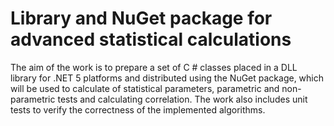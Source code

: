 # Library and NuGet package for advanced statistical calculations 

The aim of the work is to prepare a set of C # classes placed in a DLL library for .NET 5 platforms and distributed using the NuGet package, which will be used to calculate of statistical parameters, parametric and non-parametric tests and calculating correlation. The work also includes unit tests to verify the correctness of the implemented algorithms. 
